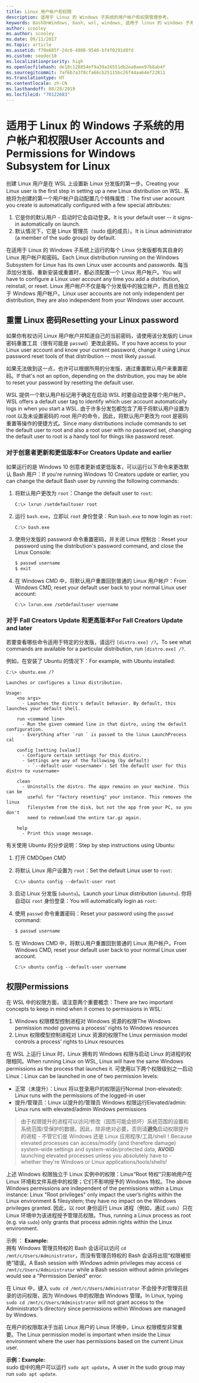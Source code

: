 ```yaml
---
title: Linux 用户帐户和权限
description: 适用于 Linux 的 Windows 子系统的用户帐户和权限管理参考。
keywords: BashOnWindows, bash, wsl, windows, 适用于 linux 的 windows 子系统, windowssubsystem, ubuntu, 用户帐户
author: scooley
ms.author: scooley
ms.date: 09/11/2017
ms.topic: article
ms.assetid: f70e685f-24c6-4908-9546-bf4f0291d8fd
ms.custom: seodec18
ms.localizationpriority: high
ms.openlocfilehash: de18c128854ef9a39a26551db2ea0aee97b8ab4f
ms.sourcegitcommit: 7af6b7a3f8cfa66cb25115bc26f44aa64ef22811
ms.translationtype: HT
ms.contentlocale: zh-CN
ms.lasthandoff: 08/28/2019
ms.locfileid: "70122683"
---
```

# <a name="user-accounts-and-permissions-for-windows-subsystem-for-linux"></a><span data-ttu-id="c059c-104">适用于 Linux 的 Windows 子系统的用户帐户和权限</span><span class="sxs-lookup"><span data-stu-id="c059c-104">User Accounts and Permissions for Windows Subsystem for Linux</span></span>

<span data-ttu-id="c059c-105">创建 Linux 用户是在 WSL 上设置新 Linux 分发版的第一步。</span><span class="sxs-lookup"><span data-stu-id="c059c-105">Creating your Linux user is the first step in setting up a new Linux distribution on WSL.</span></span>  <span data-ttu-id="c059c-106">系统将为创建的第一个用户帐户自动配置几个特殊属性：</span><span class="sxs-lookup"><span data-stu-id="c059c-106">The first user account you create is automatically configured with a few special attributes:</span></span>

1. <span data-ttu-id="c059c-107">它是你的默认用户 - 启动时它会自动登录。</span><span class="sxs-lookup"><span data-stu-id="c059c-107">It is your default user -- it signs-in automatically on launch.</span></span>
1. <span data-ttu-id="c059c-108">默认情况下，它是 Linux 管理员（sudo 组的成员）。</span><span class="sxs-lookup"><span data-stu-id="c059c-108">It is Linux administrator (a member of the sudo group) by default.</span></span>

<span data-ttu-id="c059c-109">在适用于 Linux 的 Windows 子系统上运行的每个 Linux 分发版都有其自身的 Linux 用户帐户和密码。</span><span class="sxs-lookup"><span data-stu-id="c059c-109">Each Linux distribution running on the Windows Subsystem for Linux has its own Linux user accounts and passwords.</span></span>  <span data-ttu-id="c059c-110">每当添加分发版、重新安装或重置时，都必须配置一个 Linux 用户帐户。</span><span class="sxs-lookup"><span data-stu-id="c059c-110">You will have to configure a Linux user account any time you add a distribution, reinstall, or reset.</span></span>  <span data-ttu-id="c059c-111">Linux 用户帐户不仅是每个分发版中的独立帐户，而且也独立于 Windows 用户帐户。</span><span class="sxs-lookup"><span data-stu-id="c059c-111">Linux user accounts are not only independent per distribution, they are also independent from your Windows user account.</span></span>

## <a name="resetting-your-linux-password"></a><span data-ttu-id="c059c-112">重置 Linux 密码</span><span class="sxs-lookup"><span data-stu-id="c059c-112">Resetting your Linux password</span></span>

<span data-ttu-id="c059c-113">如果你有权访问 Linux 用户帐户并知道自己的当前密码，请使用该分发版的 Linux 密码重置工具（很有可能是 `passwd`）更改此密码。</span><span class="sxs-lookup"><span data-stu-id="c059c-113">If you have access to your Linux user account and know your current password, change it using Linux password reset tools of that distribution -- most likely `passwd`.</span></span>

<span data-ttu-id="c059c-114">如果无法做到这一点，也许可以根据所用的分发版，通过重置默认用户来重置密码。</span><span class="sxs-lookup"><span data-stu-id="c059c-114">If that's not an option, depending on the distribution, you may be able to reset your password by resetting the default user.</span></span>

<span data-ttu-id="c059c-115">WSL 提供一个默认用户标记用于确定在启动 WSL 时要自动登录哪个用户帐户。</span><span class="sxs-lookup"><span data-stu-id="c059c-115">WSL offers a default user tag to identify which user account automatically logs in when you start a WSL.</span></span>  <span data-ttu-id="c059c-116">由于许多分发包都包含了用于将默认用户设置为 root 以及未设置密码的 root 用户的命令，因此，将默认用户更改为 root 是密码重置等操作的便捷方式。</span><span class="sxs-lookup"><span data-stu-id="c059c-116">Since many distributions include commands to set the default user to root and also a root user with no password set, changing the default user to root is a handy tool for things like password reset.</span></span>

### <a name="for-creators-update-and-earlier"></a><span data-ttu-id="c059c-117">对于创意者更新和更低版本</span><span class="sxs-lookup"><span data-stu-id="c059c-117">For Creators Update and earlier</span></span>
<span data-ttu-id="c059c-118">如果运行的是 Windows 10 创意者更新或更低版本，可以运行以下命令来更改默认 Bash 用户：</span><span class="sxs-lookup"><span data-stu-id="c059c-118">If you're running Windows 10 Creators update or earlier, you can change the default Bash user by running the following commands:</span></span>

1. <span data-ttu-id="c059c-119">将默认用户更改为 `root`：</span><span class="sxs-lookup"><span data-stu-id="c059c-119">Change the default user to `root`:</span></span>

    ```console
    C:\> lxrun /setdefaultuser root
    ```

1. <span data-ttu-id="c059c-120">运行 `bash.exe`，立即以 `root` 身份登录：</span><span class="sxs-lookup"><span data-stu-id="c059c-120">Run `bash.exe` to now login as `root`:</span></span>

    ```console
    C:\> bash.exe
    ```

1. <span data-ttu-id="c059c-121">使用分发版的 password 命令重置密码，并关闭 Linux 控制台：</span><span class="sxs-lookup"><span data-stu-id="c059c-121">Reset your password using the distribution's password command, and close the Linux Console:</span></span>

    ```BASH
    $ passwd username
    $ exit
    ```

1. <span data-ttu-id="c059c-122">在 Windows CMD 中，将默认用户重置回到普通的 Linux 用户帐户：</span><span class="sxs-lookup"><span data-stu-id="c059c-122">From Windows CMD, reset your default user back to your normal Linux user account:</span></span>

    ```console
    C:\> lxrun.exe /setdefaultuser username
    ```

### <a name="for-fall-creators-update-and-later"></a><span data-ttu-id="c059c-123">对于 Fall Creators Update 和更高版本</span><span class="sxs-lookup"><span data-stu-id="c059c-123">For Fall Creators Update and later</span></span>
<span data-ttu-id="c059c-124">若要查看哪些命令适用于特定的分发版，请运行 `[distro.exe] /?`。</span><span class="sxs-lookup"><span data-stu-id="c059c-124">To see what commands are available for a particular distribution, run `[distro.exe] /?`.</span></span>
    
<span data-ttu-id="c059c-125">例如，在安装了 Ubuntu 的情况下：</span><span class="sxs-lookup"><span data-stu-id="c059c-125">For example, with Ubuntu installed:</span></span>

```console
C:\> ubuntu.exe /?

Launches or configures a linux distribution.

Usage:
    <no args>
      - Launches the distro's default behavior. By default, this launches your default shell.

    run <command line>
      - Run the given command line in that distro, using the default configuration.
      - Everything after `run ` is passed to the linux LaunchProcess cal

    config [setting [value]]
      - Configure certain settings for this distro.
      - Settings are any of the following (by default)
        - `--default-user <username>`: Set the default user for this distro to <username>

    clean
      - Uninstalls the distro. The appx remains on your machine. This can be
        useful for "factory resetting" your instance. This removes the linux
        filesystem from the disk, but not the app from your PC, so you don't
        need to redownload the entire tar.gz again.

    help
      - Print this usage message.
```

<span data-ttu-id="c059c-126">有关使用 Ubuntu 的分步说明：</span><span class="sxs-lookup"><span data-stu-id="c059c-126">Step by step instructions using Ubuntu:</span></span>

1. <span data-ttu-id="c059c-127">打开 CMD</span><span class="sxs-lookup"><span data-stu-id="c059c-127">Open CMD</span></span>
1. <span data-ttu-id="c059c-128">将默认 Linux 用户设置为 `root`：</span><span class="sxs-lookup"><span data-stu-id="c059c-128">Set the default Linux user to `root`:</span></span>

    ```console
    C:\> ubuntu config --default-user root
    ```    

1. <span data-ttu-id="c059c-129">启动 Linux 分发版 (`ubuntu`)。</span><span class="sxs-lookup"><span data-stu-id="c059c-129">Launch your Linux distribution (`ubuntu`).</span></span>  <span data-ttu-id="c059c-130">你将自动以 `root` 身份登录：</span><span class="sxs-lookup"><span data-stu-id="c059c-130">You will automatically login as `root`:</span></span>

1. <span data-ttu-id="c059c-131">使用 `passwd` 命令重置密码：</span><span class="sxs-lookup"><span data-stu-id="c059c-131">Reset your password using the `passwd` command:</span></span>

    ```BASH
    $ passwd username
    ```

1. <span data-ttu-id="c059c-132">在 Windows CMD 中，将默认用户重置回到普通的 Linux 用户帐户。</span><span class="sxs-lookup"><span data-stu-id="c059c-132">From Windows CMD, reset your default user back to your normal Linux user account.</span></span>

    ```console
    C:\> ubuntu config --default-user username
    ```

## <a name="permissions"></a><span data-ttu-id="c059c-133">权限</span><span class="sxs-lookup"><span data-stu-id="c059c-133">Permissions</span></span>

<span data-ttu-id="c059c-134">在 WSL 中的权限方面，请注意两个重要概念：</span><span class="sxs-lookup"><span data-stu-id="c059c-134">There are two important concepts to keep in mind when it comes to permissions in WSL:</span></span>

1. <span data-ttu-id="c059c-135">Windows 权限模型控制进程对 Windows 资源的权限</span><span class="sxs-lookup"><span data-stu-id="c059c-135">The Windows permission model governs a process' rights to Windows resources</span></span>
2. <span data-ttu-id="c059c-136">Linux 权限模型控制进程对 Linux 资源的权限</span><span class="sxs-lookup"><span data-stu-id="c059c-136">The Linux permission model controls a process' rights to Linux resources</span></span>

<span data-ttu-id="c059c-137">在 WSL 上运行 Linux 时，Linux 拥有的 Windows 权限与启动 Linux 的进程的权限相同。</span><span class="sxs-lookup"><span data-stu-id="c059c-137">When running Linux on WSL, Linux will have the same Windows permissions as the process that launches it.</span></span> <span data-ttu-id="c059c-138">可使用以下两个权限级别之一启动 Linux：</span><span class="sxs-lookup"><span data-stu-id="c059c-138">Linux can be launched in one of two permission levels:</span></span>

* <span data-ttu-id="c059c-139">正常（未提升）：Linux 将以登录用户的权限运行</span><span class="sxs-lookup"><span data-stu-id="c059c-139">Normal (non-elevated): Linux runs with the permissions of the logged-in user</span></span>
* <span data-ttu-id="c059c-140">提升/管理员：Linux 以提升的/管理员 Windows 权限运行</span><span class="sxs-lookup"><span data-stu-id="c059c-140">Elevated/admin: Linux runs with elevated/admin Windows permissions</span></span>

> <span data-ttu-id="c059c-141">由于权限提升的进程可以访问/修改（因而可能会损坏）系统范围的设置和系统范围/受保护的数据，因此，除非绝对必要，否则请**避免**启动权限提升的进程 - 不管它们是 Windows 还是 Linux 应用程序/工具/shell！</span><span class="sxs-lookup"><span data-stu-id="c059c-141">Because elevated processes can access/modify (and therefore damage) system-wide settings and system-wide/protected data, **AVOID** launching elevated processes unless you absolutely have to - whether they're Windows or Linux applications/tools/shells!</span></span>

<span data-ttu-id="c059c-142">上述 Windows 权限独立于 Linux 实例中的权限：Linux“Root 特权”只影响用户在 Linux 环境和文件系统中的权限；它们不影响授予的 Windows 特权。</span><span class="sxs-lookup"><span data-stu-id="c059c-142">The above Windows permissions are independent of the permissions within a Linux instance: Linux "Root privileges" only impact the user’s rights within the Linux environment & filesystem; they have no impact on the Windows privileges granted.</span></span> <span data-ttu-id="c059c-143">因此，以 root 身份运行 Linux 进程（例如，通过 `sudo`）只在 Linux 环境中为该进程授予管理员权限。</span><span class="sxs-lookup"><span data-stu-id="c059c-143">Thus, running a Linux process as root (e.g. via `sudo`) only grants that process admin rights within the Linux environment.</span></span>

<span data-ttu-id="c059c-144">示例  ：  </span><span class="sxs-lookup"><span data-stu-id="c059c-144">**Example:**  </span></span>  
<span data-ttu-id="c059c-145">拥有 Windows 管理员特权的 Bash 会话可以访问 `cd /mnt/c/Users/Administrator`，而没有管理员特权的 Bash 会话将出现“权限被拒绝”错误。</span><span class="sxs-lookup"><span data-stu-id="c059c-145">A Bash session with Windows admin privileges may access `cd /mnt/c/Users/Administrator` while a Bash session without admin privileges would see a "Permission Denied" error.</span></span>

<span data-ttu-id="c059c-146">在 Linux 中，键入 `sudo cd /mnt/c/Users/Administrator` 不会授予对管理员目录的访问权限，因为 Windows 中的权限由 Windows 管理。</span><span class="sxs-lookup"><span data-stu-id="c059c-146">In Linux, typing `sudo cd /mnt/c/Users/Administrator` will not grant access to the Administrator’s directory since permissions within Windows are managed by Windows.</span></span>

<span data-ttu-id="c059c-147">在用户的权限取决于当前 Linux 用户的 Linux 环境中，Linux 权限模型非常重要。</span><span class="sxs-lookup"><span data-stu-id="c059c-147">The Linux permission model is important when inside the Linux environment where the user has permissions based on the current Linux user.</span></span>

<span data-ttu-id="c059c-148">**示例：**</span><span class="sxs-lookup"><span data-stu-id="c059c-148">**Example:**</span></span>  
<span data-ttu-id="c059c-149">sudo 组中的用户可以运行 `sudo apt update`。</span><span class="sxs-lookup"><span data-stu-id="c059c-149">A user in the sudo group may run `sudo apt update`.</span></span>
